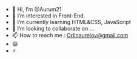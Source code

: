 - 👋 Hi, I’m @Aurum21
- 👀 I’m interested in Front-End.
- 🌱 I’m currently learning HTML&CSS, JavaScript
- 💞️ I’m looking to collaborate on ...
- 📫 How to reach me : Orlinaurelov@gmail.com
- 😄 
- ⚡ 

<!---
Aurum21/Aurum21 is a ✨ special ✨ repository because its `README.md` (this file) appears on your GitHub profile.
You can click the Preview link to take a look at your changes.
--->

